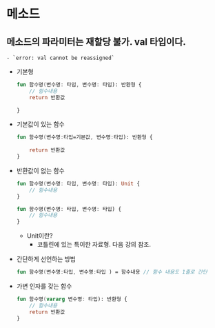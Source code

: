 # 메소드

## 메소드의 파라미터는 재할당 불가. val 타입이다.

    - `error: val cannot be reassigned`

- 기본형
    ```kotlin
    fun 함수명(변수명: 타입, 변수명: 타입): 반환형 {
        // 함수내용
        return 반환값
        
    }
    ```

- 기본값이 있는 함수
    ```kotlin
    fun 함수명(변수명:타입=기본값, 변수명:타입): 반환형 {
        
        return 반환값
    }
    ```

- 반환값이 없는 함수
    ```kotlin
    fun 함수명(변수명: 타입, 변수명: 타입): Unit {
        // 함수내용
    }
    
    fun 함수명(변수명: 타입, 변수명: 타입) {
        // 함수내용
    }
    ```
    - Unit이란?
        - 코틀린에 있는 특이한 자료형. 다음 강의 참조.

- 간단하게 선언하는 방법
    ```kotlin
    fun 함수명(변수명:타입, 변수명:타입 ) = 함수내용 // 함수 내용도 1줄로 간단
    ```


- 가변 인자를 갖는 함수
    ```kotlin
    fun 함수명(vararg 변수명: 타입): 반환형 {
        // 함수내용
        return 반환값
    }
    ```